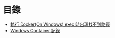 # 目錄

- [執行 Docker(On Windows) exec 時出現找不到路徑](./Docker%20exec%20QA.md)
- [Windows Container 記錄](./Windows%20Container.md)
